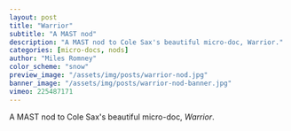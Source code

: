 ```yaml
---
layout: post
title: "Warrior"
subtitle: "A MAST nod"
description: "A MAST nod to Cole Sax's beautiful micro-doc, Warrior."
categories: [micro-docs, nods]
author: "Miles Romney"
color_scheme: "snow"
preview_image: "/assets/img/posts/warrior-nod.jpg"
banner_image: "/assets/img/posts/warrior-nod-banner.jpg"
vimeo: 225487171
---
```


A MAST nod to Cole Sax's beautiful micro-doc, _Warrior_.
